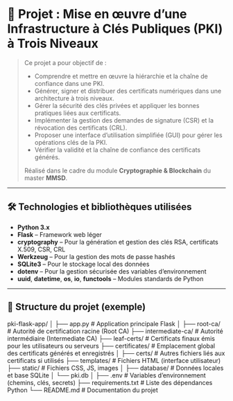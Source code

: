  # 📌 Projet : Mise en œuvre d’une Infrastructure à Clés Publiques (PKI) à Trois Niveaux

> Ce projet a pour objectif de :
>
> - Comprendre et mettre en œuvre la hiérarchie et la chaîne de confiance dans une PKI.
> - Générer, signer et distribuer des certificats numériques dans une architecture à trois niveaux.
> - Gérer la sécurité des clés privées et appliquer les bonnes pratiques liées aux certificats.
> - Implémenter la gestion des demandes de signature (CSR) et la révocation des certificats (CRL).
> - Proposer une interface d’utilisation simplifiée (GUI) pour gérer les opérations clés de la PKI.
> - Vérifier la validité et la chaîne de confiance des certificats générés.
>
> Réalisé dans le cadre du module **Cryptographie & Blockchain** du master **MMSD**.

---

## 🛠️ Technologies et bibliothèques utilisées

- **Python 3.x**
- **Flask** – Framework web léger
- **cryptography** – Pour la génération et gestion des clés RSA, certificats X.509, CSR, CRL
- **Werkzeug** – Pour la gestion des mots de passe hashés
- **SQLite3** – Pour le stockage local des données
- **dotenv** – Pour la gestion sécurisée des variables d’environnement
- **uuid**, **datetime**, **os**, **io**, **functools** – Modules standards de Python

---

## 📁 Structure du projet (exemple)
pki-flask-app/
│
├── app.py # Application principale Flask
│
├── root-ca/ # Autorité de certification racine (Root CA)
├── intermediate-ca/ # Autorité intermédiaire (Intermediate CA)
├── leaf-certs/ # Certificats finaux émis pour les utilisateurs ou serveurs
├── certificates/ # Emplacement global des certificats générés et enregistrés
│
├── certs/ # Autres fichiers liés aux certificats si utilisés
├── templates/ # Fichiers HTML (interface utilisateur)
├── static/ # Fichiers CSS, JS, images
│
├── database/ # Données locales et base SQLite
│ └── pki.db
│
├── .env # Variables d’environnement (chemins, clés, secrets)
├── requirements.txt # Liste des dépendances Python
└── README.md # Documentation du projet


